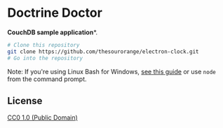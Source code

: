 # Doctrine Doctor
**CouchDB sample application***.

```bash
# Clone this repository
git clone https://github.com/thesourorange/electron-clock.git
# Go into the repository
```

Note: If you're using Linux Bash for Windows, [see this guide](https://www.howtogeek.com/261575/how-to-run-graphical-linux-desktop-applications-from-windows-10s-bash-shell/) or use `node` from the command prompt.

## License

[CC0 1.0 (Public Domain)](LICENSE.md)
